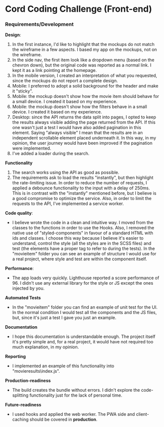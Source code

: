 # Cord Coding Challenge (Front-end)

### Requirements/Development
**Design**: 
1. In the first instance, I'd like to highlight that the mockups do not match the wireframe in a few aspects. I based my app on the mockups, not on the wireframe.
2. In the side nav, the first item look like a dropdown menu (based on the chevron down), but the original code was reported as a normal link. I kept it as a link pointing at the homepage.
3. In the mobile version, I created an interpretation of what you requested, since the mockups do not report a complete design.
4. Mobile: I preferred to adopt a solid background for the header and make it "sticky".
5. Mobile: the mockup doesn't show how the movie item should behave for a small device. I created it based on my experience.
6. Mobile: the mockup doesn't show how the filters behave in a small device. I created it based on my experience.
7. Desktop: since the API returns the data split into pages, I opted to keep the results always visible adding the page returned from the API. If this one wasn't just a test I would have also added pagination in this element. Saying "always visible" I mean that the results are in an independent scrollable element placed underneath it. In this way, in my opinion, the user journey would have been improved if the pagination were implemented.
8. I've added a loader during the search.

**Functionality**
1. The search works using the API as good as possible.
2. The requirements ask to load the results "instantly", but then highlight the rate-limiting issue. In order to reduce the number of requests, I applied a debounce functionality to the input with a delay of 250ms. This is in contrast with the "instantly" mentioned before, but I believe is a good compromise to optimize the service. Also, in order to limit the requests to the API, I've implemented a service worker.


**Code quality**:
- I believe wrote the code in a clean and intuitive way. I moved from the classes to the functions in order to use the Hooks. Also, I removed the native use of "styled-components" in favour of a standard HTML with ids and classes. I choose this way because I believe it's easier to understand, control the style (all the styles are in the SCSS files) and test (the elements have a proper tag to refer to during the tests). In the "movieitem" folder you can see an example of structure I would use for a real project, where style and test are within the component itself.

**Performance**:
- The app loads very quickly. Lighthouse reported a score performance of 96. I didn't use any external library for the style or JS except the ones injected by you.

**Automated Tests**
- In the "movieitem" folder you can find an example of unit test for the UI. In the normal condition I would test all the components and the JS files, but, since it's just a test I gave you just an example.

**Documentation** 
- I hope this documentation is understandable enough. The project itself it's pretty simple and, for a real project, it would have not required too much explanation, in my opinion. 
 
**Reporting** 
- I implemented an example of this functionality into "movieresults\index.js".
 
**Production-readiness** 
- The build creates the bundle without errors. I didn't explore the code-splitting functionality just for the lack of personal time.

**Future-readiness**
- I used hooks and applied the web worker. The PWA side and client-caching should be covered in **production**.